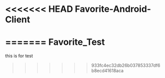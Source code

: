 <<<<<<< HEAD
Favorite-Android-Client
=======================
=======
Favorite_Test
=============

this is for test
>>>>>>> 933fc4ec32db26b037853337df6b8ecd41618aca
